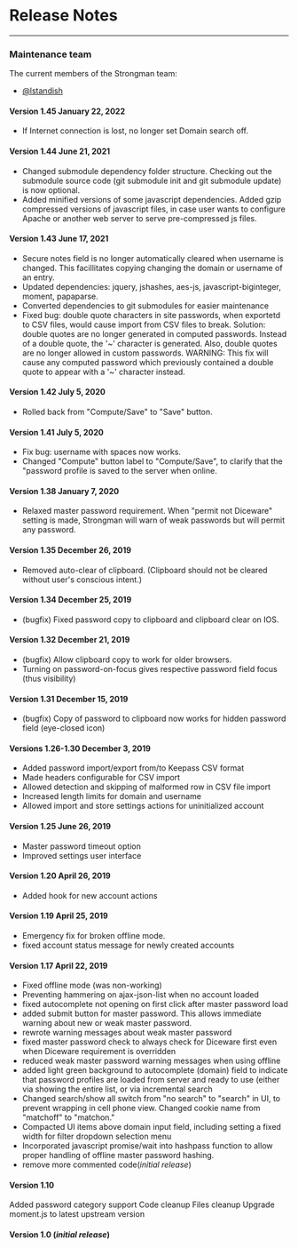 # Release Notes

---

### Maintenance team

The current members of the Strongman team:

* [@lstandish](https://github.com/lstandish/)

#### Version 1.45 January 22, 2022
- If Internet connection is lost, no longer set Domain search off.

#### Version 1.44 June 21, 2021
- Changed submodule dependency folder structure. Checking out the submodule source code (git submodule init and git submodule update) is now optional.
- Added minified versions of some javascript dependencies. Added gzip compressed versions of javascript files, in case user wants to configure Apache or another web server to serve pre-compressed js files.

#### Version 1.43 June 17, 2021
- Secure notes field is no longer automatically cleared when username is changed. This facillitates copying changing the domain or username of an entry.
- Updated dependencies: jquery, jshashes, aes-js, javascript-biginteger, moment, papaparse.
- Converted dependencies to git submodules for easier maintenance
- Fixed bug: double quote characters in site passwords, when exportetd to CSV files, would cause import from CSV files to break.  Solution: double quotes are no longer generated in computed passwords. Instead of a double quote, the '~' character is generated. Also, double quotes are no longer allowed in custom passwords. WARNING: This fix will cause any computed password which previously contained a double quote to appear with a '~' character instead.

#### Version 1.42 July 5, 2020
- Rolled back from "Compute/Save" to "Save" button.

#### Version 1.41 July 5, 2020
- Fix bug: username with spaces now works.
- Changed "Compute" button label to "Compute/Save", to clarify that the "password profile is saved to the server when online.

#### Version 1.38 January 7, 2020
- Relaxed master password requirement. When "permit not Diceware" setting is made, Strongman will
warn of weak passwords but will permit any password.

#### Version 1.35 December 26, 2019
- Removed auto-clear of clipboard. (Clipboard should not be cleared without user's conscious intent.)

#### Version 1.34 December 25, 2019
- (bugfix) Fixed password copy to clipboard and clipboard clear on IOS.

#### Version 1.32 December 21, 2019
- (bugfix) Allow clipboard copy to work for older browsers.
- Turning on password-on-focus gives respective password field focus (thus visibility)

#### Version 1.31 December 15, 2019
- (bugfix) Copy of password to clipboard now works for hidden password field (eye-closed icon) 

#### Versions 1.26-1.30 December 3, 2019
- Added password import/export from/to Keepass CSV format
- Made headers configurable for CSV import
- Allowed detection and skipping of malformed row in CSV file import
- Increased length limits for domain and username
- Allowed import and store settings actions for uninitialized account

#### Version 1.25 June 26, 2019
- Master password timeout option
- Improved settings user interface

#### Version 1.20 April 26, 2019
- Added hook for new account actions

#### Version 1.19 April 25, 2019
- Emergency fix for broken offline mode.
- fixed account status message for newly created accounts

#### Version 1.17 April 22, 2019
- Fixed offline mode (was non-working)
- Preventing hammering on ajax-json-list when no account loaded
- fixed autocomplete not opening on first click after master password load
- added submit button for master password. This allows immediate warning about new or weak master password.
- rewrote warning messages about weak master password
- fixed master password check to always check for Diceware first even when Diceware requirement is overridden
- reduced weak master password warning messages when using offline
- added light green background to autocomplete (domain) field to indicate that password profiles are loaded from server and ready to use (either via showing the entire list, or via incremental search
- Changed search/show all switch from "no search" to "search" in UI, to prevent wrapping in cell phone view.  Changed cookie name from "matchoff" to "matchon."
- Compacted UI items above domain input field, including setting a fixed width for filter dropdown selection menu
- Incorporated javascript promise/wait into hashpass function to allow proper handling of offline master password hashing.
- remove more commented code(*initial release*)

#### Version 1.10
Added password category support
Code cleanup
Files cleanup
Upgrade moment.js to latest upstream version

#### Version 1.0 (*initial release*)

<!--stackedit_data:
eyJoaXN0b3J5IjpbLTkwMjUzOTI3N119
-->